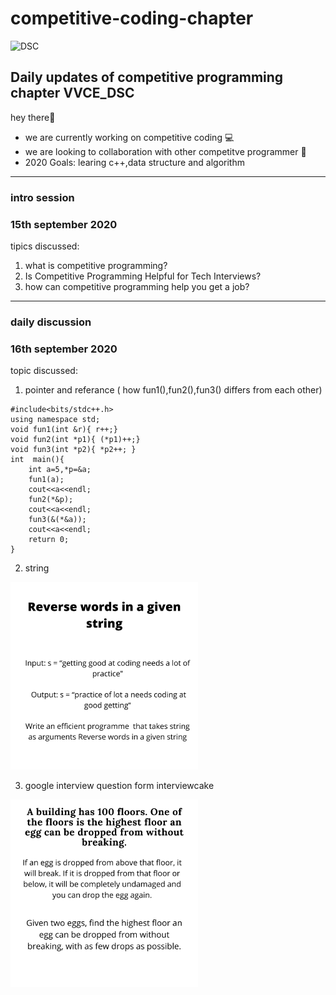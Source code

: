 
# competitive-coding-chapter 
![DSC](https://pbs.twimg.com/profile_images/1126128072523231232/GxX-zWIR_400x400.jpg)

## Daily updates of competitive programming chapter VVCE_DSC
hey there👋
- we are currently working on competitive coding 💻
- we are looking to collaboration with other competitve programmer 🙋‍ 
- 2020 Goals: learing c++,data structure and algorithm 


------
### intro session 
### 15th september 2020
tipics discussed:
 1. what is competitive programming? 
 2. Is Competitive Programming Helpful for Tech Interviews?
 3. how can competitive programming help you get a job?
 
 
--------
### daily discussion
###  16th september 2020
topic discussed:
1. pointer and referance 
    ( how fun1(),fun2(),fun3() differs from each other)
``` 
#include<bits/stdc++.h>
using namespace std;
void fun1(int &r){ r++;}
void fun2(int *p1){ (*p1)++;}
void fun3(int *p2){	*p2++; }
int  main(){
	int a=5,*p=&a; 
	fun1(a);
	cout<<a<<endl;
	fun2(*&p);
	cout<<a<<endl;
	fun3(&(*&a));
	cout<<a<<endl;
	return 0;
} 
``` 
2. string 
<p>
  <img width="300" height="300" src="https://raw.githubusercontent.com/HruthikBM/competitive-coding-chapter/master/image/sting1.png">
</p>

3. google interview question form interviewcake
<p>
   <img width="300" height="300" src="https://raw.githubusercontent.com/HruthikBM/competitive-coding-chapter/master/image/googleint.png">
</p>	
	
